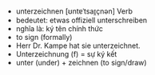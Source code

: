 - unterzeichnen	[ʊntɐˈtsaɪ̯çnən]	Verb	
- bedeutet: etwas offiziell unterschreiben
- nghĩa là: ký tên chính thức
- to sign (formally)
- Herr Dr. Kampe hat sie unterzeichnet.
- Unterzeichnung (f) = sự ký kết
- unter (under) + zeichnen (to sign/draw)